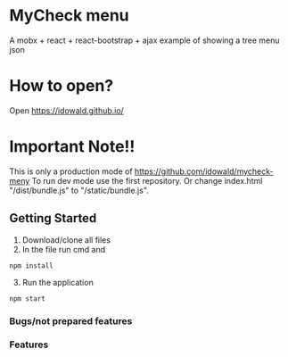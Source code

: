 # MyCheck menu

A mobx + react + react-bootstrap + ajax example of showing a tree menu json

# How to open?
Open https://idowald.github.io/ 

# Important Note!!
This is only a production mode of https://github.com/idowald/mycheck-meny 
To run dev mode use the first repository. Or change index.html "/dist/bundle.js" to "/static/bundle.js".

## Getting Started

1. Download/clone all files
2. In the file run cmd and 
```
npm install
```
3. Run the application
```
npm start
```

### Bugs/not prepared features



### Features


